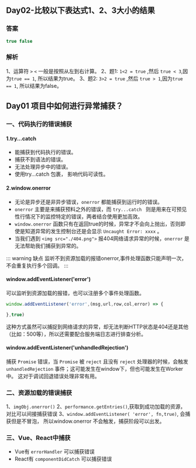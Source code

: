 ## Day02-比较以下表达式1、2、3大小的结果
### 答案
``` javascript
true false
```
### 解析
1、运算符 `>` `<` 一般是按照从左到右计算。
2、题1: `1<2 = true` ,然后 `true < 3`,因为`true == 1`, 所以结果为true。
3、题2: `3>2 = true` ,然后 `true > 1`,因为`true == 1`, 所以结果为false。


## Day01 项目中如何进行异常捕获？

### 一、代码执行的错误捕获

#### 1.try...catch
* 能捕获到代码执行的错误。
* 捕获不到语法的错误。
* 无法处理异步中的错误。
* 使用try...catch 包裹， 影响代码可读性。

#### 2.window.onerror

* 无论是异步还是非异步错误，`onerror` 都能捕获到运行时的错误。
* `onerror` 主要是来捕获预料之外的错误，而 `try...catch ` 则是用来在可预见性行情况下的监控特定的错误，两者结合使用更加高效。
* `window.onerror` 函数只有在返回true的时候，异常才不会向上抛出，否则即使是知道异常的发生控制台还是会显示 `Uncaught Error: xxxx` 。
* 当我们遇到 `<img src="./404.png">` 报404网络请求异常的时候，`onerror` 是无法帮助我们捕获到异常的。

::: warning 缺点
  监听不到资源加载的报错onerror,事件处理函数只能声明一次，不会重复执行多个回调。
:::

#### window.addEventListener('error')

可以监听到资源加载的报错，也可以注册多个事件处理函数。
``` js
window.addEventListener('error',(msg,url,row,col,error) => {

},true)
```
这种方式虽然可以捕捉到网络请求的异常，却无法判断HTTP状态是404还是其他（比如：500等），所以还需要配合服务端日志进行排查分析。



#### window.addEventListener('unhandledRejection')

捕获 `Promise` 错误，当 `Promise` 被 `reject` 且没有 `reject` 处理器的时候，会触发 `unhandledRejection` 事件；这可能发生在window下，但也可能发生在Worker中。 这对于调试回退错误处理非常有用。


### 二、资源加载的错误捕获

1、`imgObj.onerror()`
2、`performance.getEntries()`,获取到成功加载的资源，对比可以间接捕获错误
3、`window.addEventListener( 'error', fn,true)`, 会捕获但是不冒泡， 所以window.onerror 不会触发，捕获阶段可以出发。


### 三、Vue、React中捕获

* Vue有 `errorHandler` 可以捕获错误
* React有 `componentDidCatch` 可以捕获错误




